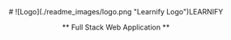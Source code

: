 <div align="center">
# ![Logo](./readme_images/logo.png "Learnify Logo")LEARNIFY

** Full Stack Web Application **
</div>